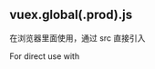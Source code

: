 
## vuex.global(.prod).js


在浏览器里面使用，通过 src 直接引入

For direct use with <script src="..."> in the browser. Exposes the Vuex global.
Global build is built as IIFE, and not UMD, and is only meant for direct use with <script src="...">.
Contains hard-coded prod/dev branches and the prod build is pre-minified. Use the .prod.js files for production.
	
## vuex.esm-browser(.prod).js
	
在浏览器里面使用，通过  esm 直接引  
	
```js
<script type="module">
```
	
For use with native ES module imports (including module supporting browsers via 
```js
<script type="module">.
```
	
## vuex.esm-bundler.js
	
通过 webpack、rollup 或者 parcel 之类的打包工具使用
	
For use with bundlers such as webpack, rollup and parcel.
Leaves prod/dev branches with process.env.NODE_ENV guards (must be replaced by bundler).
Does not ship minified builds (to be done together with the rest of the code after bundling).
	
## vuex.cjs.js
	
通过 nodejs 坏境导入使用
	
For use in Node.js server-side rendering with require().
	
	
## 参考
- [rollup 配置参考](https://github.com/vuejs/vuex/blob/v4.0.0-beta.4/rollup.config.js)